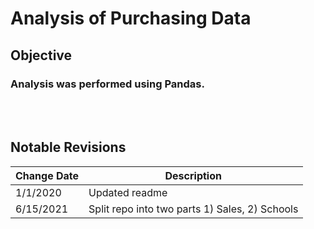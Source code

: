 # Analysis of Purchasing Data

## Objective
### Analysis was performed using Pandas.
<br>
<br>

## Notable Revisions
| Change Date | Description |  
|--- | --- |    
| 1/1/2020 | Updated readme |  
| 6/15/2021 |Split repo into two parts 1) Sales, 2) Schools |  

<br>
<br>
